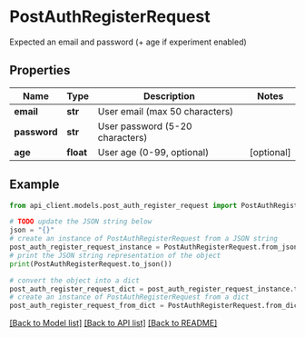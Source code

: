 # PostAuthRegisterRequest

Expected an email and password (+ age if experiment enabled)

## Properties

Name | Type | Description | Notes
------------ | ------------- | ------------- | -------------
**email** | **str** | User email (max 50 characters) | 
**password** | **str** | User password (5-20 characters) | 
**age** | **float** | User age (0-99, optional) | [optional] 

## Example

```python
from api_client.models.post_auth_register_request import PostAuthRegisterRequest

# TODO update the JSON string below
json = "{}"
# create an instance of PostAuthRegisterRequest from a JSON string
post_auth_register_request_instance = PostAuthRegisterRequest.from_json(json)
# print the JSON string representation of the object
print(PostAuthRegisterRequest.to_json())

# convert the object into a dict
post_auth_register_request_dict = post_auth_register_request_instance.to_dict()
# create an instance of PostAuthRegisterRequest from a dict
post_auth_register_request_from_dict = PostAuthRegisterRequest.from_dict(post_auth_register_request_dict)
```
[[Back to Model list]](../README.md#documentation-for-models) [[Back to API list]](../README.md#documentation-for-api-endpoints) [[Back to README]](../README.md)


